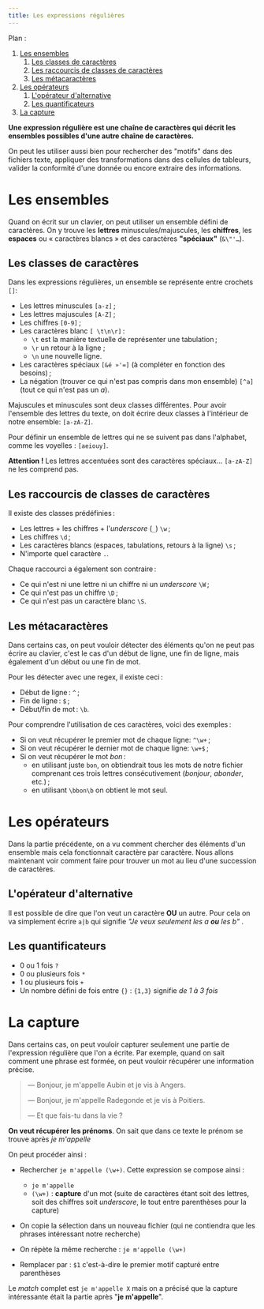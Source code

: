 ```yaml
---
title: Les expressions régulières
---
```


Plan :

1. [Les ensembles](#t1)
	1. [Les classes de caractères](#t1-1)
	2. [Les raccourcis de classes de caractères](#t1-2)
	3. [Les métacaractères](#t1-3)
2. [Les opérateurs](#t2)
	1. [L'opérateur d'alternative](#t2-1)
	2. [Les quantificateurs](#t2-2)
3. [La capture](#t3)

[comment]: <> (FINET)


**Une expression régulière est une chaîne de caractères qui décrit les ensembles possibles d'une autre chaîne de caractères.**

On peut les utiliser aussi bien pour rechercher des \"motifs\" dans des fichiers texte,
appliquer des transformations dans des cellules de tableurs, valider la conformité d'une donnée ou encore extraire des informations.


<a id='t1'/>

# Les ensembles

Quand on écrit sur un clavier, on peut utiliser un ensemble défini de caractères.
On y trouve les **lettres** minuscules/majuscules, les **chiffres**, les **espaces** ou « caractères blancs » et des caractères **\"spéciaux\"** (`&\"'…`).


<a id='t1-1'/>

## Les classes de caractères

Dans les expressions régulières, un ensemble se représente entre crochets `[]`:

- Les lettres minuscules `[a-z]` ;
- Les lettres majuscules `[A-Z]` ;
- Les chiffres `[0-9]` ;
- Les caractères blanc `[ \t\n\r]` :
  - `\t` est la manière textuelle de représenter une tabulation ;
  - `\r` un retour à la ligne ;
  - `\n` une nouvelle ligne.
- Les caractères spéciaux `[&é »'=]` (à compléter en fonction des besoins) ;
- La négation (trouver ce qui n'est pas compris dans mon ensemble)
  `[^a]` (tout ce qui n'est pas un *a*).


Majuscules et minuscules sont deux classes différentes.
Pour avoir l'ensemble des lettres du texte, on doit écrire deux classes à l'intérieur de notre ensemble: `[a-zA-Z]`.

Pour définir un ensemble de lettres qui ne se suivent pas dans l'alphabet, comme les voyelles : `[aeiouy]`.

**Attention !** Les lettres accentuées sont des caractères spéciaux… `[a-zA-Z]` ne les comprend pas.


<a id='t1-2'/>

## Les raccourcis de classes de caractères

Il existe des classes prédéfinies :

- Les lettres + les chiffres + l'*underscore* (`_`) `\w` ;
- Les chiffres `\d` ;
- Les caractères blancs (espaces, tabulations, retours à la ligne) `\s` ;
- N'importe quel caractère `.`.

Chaque raccourci a également son contraire :

- Ce qui n'est ni une lettre ni un chiffre ni un *underscore* `\W` ;
- Ce qui n'est pas un chiffre `\D` ;
- Ce qui n'est pas un caractère blanc `\S`.


<a id='t1-3'/>

## Les métacaractères

Dans certains cas, on peut vouloir détecter des éléments qu'on ne peut pas écrire au clavier, c'est le cas d'un début de ligne, une fin de ligne, mais également d'un début ou une fin de mot.

Pour les détecter avec une regex, il existe ceci :

- Début de ligne : `^` ;
- Fin de ligne : `$` ;
- Début/fin de mot : `\b`.

Pour comprendre l'utilisation de ces caractères, voici des exemples :

- Si on veut récupérer le premier mot de chaque ligne: `^\w+` ;
- Si on veut récupérer le dernier mot de chaque ligne: `\w+$` ;
- Si on veut récupérer le mot *bon* :
  - en utilisant juste `bon`, on obtiendrait tous les mots de notre fichier comprenant ces trois lettres consécutivement (*bonjour*, *abonder*, etc.) ;
  - en utilisant `\bbon\b` on obtient le mot seul.


<a id='t2'/>

# Les opérateurs

Dans la partie précédente, on a vu comment chercher des éléments d'un ensemble mais cela fonctionnait caractère par caractère.
Nous allons maintenant voir comment faire pour trouver un mot au lieu d'une succession de caractères.


<a id='t2-1'/>

## L'opérateur d'alternative

Il est possible de dire que l'on veut un caractère **OU** un autre.
Pour cela on va simplement écrire `a|b` qui signifie *\"Je veux seulement les a **ou** les b\"* .


<a id='t2-2'/>

## Les quantificateurs

- 0 ou 1 fois `?`
- 0 ou plusieurs fois `*`
- 1 ou plusieurs fois `+`
- Un nombre défini de fois entre `{}` : `{1,3}` signifie *de 1 à 3 fois*


<a id='t3'/>

# La capture


Dans certains cas, on peut vouloir capturer seulement une partie de l'expression régulière que l'on a écrite.
Par exemple, quand on sait comment une phrase est formée, on peut vouloir récupérer une information précise.

> — Bonjour, je m'appelle Aubin et je vis à Angers.
>
> — Bonjour, je m'appelle Radegonde et je vis à Poitiers.
>
> — Et que fais-tu dans la vie ?

**On veut récupérer les prénoms**.
On sait que dans ce texte le prénom se trouve après *je m'appelle*

On peut procéder ainsi :

- Rechercher `je m'appelle (\w+)`. Cette expression se compose ainsi :
  - `je m'appelle `
  - `(\w+)` : **capture** d'un mot (suite de caractères étant soit des lettres, soit des chiffres soit *underscore*, le tout entre parenthèses pour la capture)

- On copie la sélection dans un nouveau fichier (qui ne contiendra que les phrases intéressant notre recherche)
- On répète la même recherche : `je m'appelle (\w+)`
- Remplacer par : `$1` c'est-à-dire le premier motif capturé entre parenthèses

Le *match* complet est `je m'appelle X` mais on a précisé que la capture intéressante était la partie après \"**je m'appelle**\".
